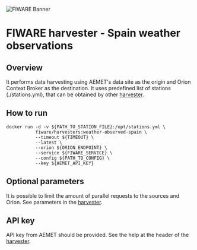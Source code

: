 ![FIWARE Banner](https://nexus.lab.fiware.org/content/images/fiware-logo1.png) ​

# FIWARE harvester - Spain weather observations

## Overview

It performs data harvesting using AEMET's data site as the origin and Orion Context Broker as the destination. It uses 
predefined list of stations (./stations.yml), that can be obtained by other 
[harvester](https://github.com/FIWARE/dataModels/tree/master/specs/PointOfInterest/WeatherStation/harvesters/spain).

## How to run

```console
docker run -d -v ${PATH_TO_STATION_FILE}:/opt/stations.yml \
           fiware/harvesters:weather-observed-spain \
           --timeout ${TIMEOUT} \
           --latest \
           --orion ${ORION_ENDPOINT} \
           --service ${FIWARE_SERVICE} \
           --config ${PATH_TO_CONFIG} \
           --key ${AEMET_API_KEY}
```

## Optional parameters

It is possible to limit the amount of parallel requests to the sources and
Orion. See parameters in the [harvester](./spain_weather_observed.py).

## API key

API key from AEMET should be provided. See the help at the header of the
[harvester](./spain_weather_observed.py).
